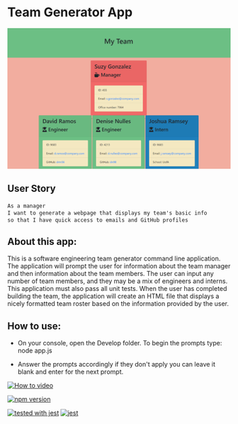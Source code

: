 # Team Generator App 

![webpage image](./webpage-image.PNG)

## User Story

```
As a manager
I want to generate a webpage that displays my team's basic info
so that I have quick access to emails and GitHub profiles
```

## About this app:

This is a software engineering team generator command line application. The application will prompt the user for information about the team manager and then information about the team members. The user can input any number of team members, and they may be a mix of engineers and interns. This application must also pass all unit tests. When the user has completed building the team, the application will create an HTML file that displays a nicely formatted team roster based on the information provided by the user. 

## How to use: 
 
* On your console, open the Develop folder. To begin the prompts type: node app.js

* Answer the prompts accordingly if they don't apply you can leave it blank and enter for the next prompt. 

[![How to video](https://img.youtube.com/vi/nQ8QDFTF_gA/0.jpg)](http://www.youtube.com/watch?v=nQ8QDFTF_gA "How to video")

[![npm version](https://badge.fury.io/js/node.svg)](https://badge.fury.io/js/node)

[![tested with jest](https://img.shields.io/badge/tested_with-jest-99424f.svg)](https://github.com/facebook/jest)
[![jest](https://jestjs.io/img/jest-badge.svg)](https://github.com/facebook/jest)

